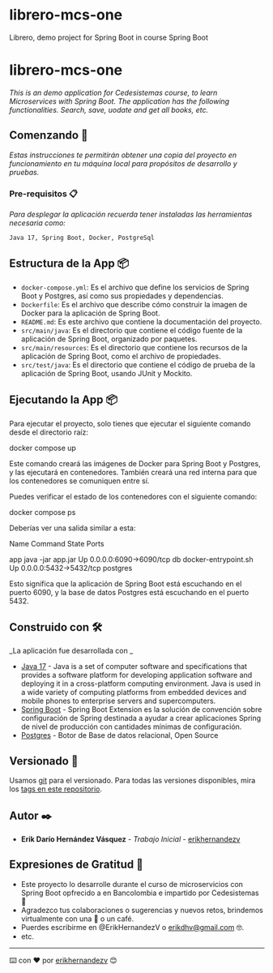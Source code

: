 # librero-mcs-one
Librero, demo project for Spring Boot in course Spring Boot

# librero-mcs-one

_This is an demo application for Cedesistemas course, to learn Microservices with Spring Boot. The application has the following functionalities. Search, save, uodate and get all books, etc._

## Comenzando 🚀

_Estas instrucciones te permitirán obtener una copia del proyecto en funcionamiento en tu máquina local para propósitos de desarrollo y pruebas._


### Pre-requisitos 📋

_Para desplegar la aplicación recuerda tener instaladas las herramientas necesaria como:_

```
Java 17, Spring Boot, Docker, PostgreSql
```

## Estructura de la App 📦

- `docker-compose.yml`: Es el archivo que define los servicios de Spring Boot y Postgres, así como sus propiedades y dependencias.
- `Dockerfile`: Es el archivo que describe cómo construir la imagen de Docker para la aplicación de Spring Boot.
- `README.md`: Es este archivo que contiene la documentación del proyecto.
- `src/main/java`: Es el directorio que contiene el código fuente de la aplicación de Spring Boot, organizado por paquetes.
- `src/main/resources`: Es el directorio que contiene los recursos de la aplicación de Spring Boot, como el archivo de propiedades.
- `src/test/java`: Es el directorio que contiene el código de prueba de la aplicación de Spring Boot, usando JUnit y Mockito.

## Ejecutando la App 📦

Para ejecutar el proyecto, solo tienes que ejecutar el siguiente comando desde el directorio raíz:


docker compose up


Este comando creará las imágenes de Docker para Spring Boot y Postgres, y las ejecutará en contenedores. También creará una red interna para que los contenedores se comuniquen entre sí.

Puedes verificar el estado de los contenedores con el siguiente comando:


docker compose ps


Deberías ver una salida similar a esta:


Name                     Command              State           Ports

app java -jar app.jar Up 0.0.0.0:6090->6090/tcp db docker-entrypoint.sh Up 0.0.0.0:5432->5432/tcp postgres


Esto significa que la aplicación de Spring Boot está escuchando en el puerto 6090, y la base de datos Postgres está escuchando en el puerto 5432.

## Construido con 🛠️

_La aplicación fue desarrollada con _

* [Java 17](https://www.java.com/en/) - Java is a set of computer software and specifications that provides a software platform for developing application software and deploying it in a cross-platform computing environment. Java is used in a wide variety of computing platforms from embedded devices and mobile phones to enterprise servers and supercomputers.
* [Spring Boot](https://spring.io/projects/spring-boot/) - Spring Boot Extension es la solución de convención sobre configuración de Spring destinada a ayudar a crear aplicaciones Spring de nivel de producción con cantidades mínimas de configuración.
* [Postgres](https://getbootstrap.com/) - Botor de Base de datos relacional, Open Source 


## Versionado 📌

Usamos [git](https://git-scm.com/) para el versionado. Para todas las versiones disponibles, mira los [tags en este repositorio](https://github.com/erikhernandezv/librero-mcs-one).

## Autor ✒️

* **Erik Darío Hernández Vásquez** - *Trabajo Inicial* - [erikhernandezv](https://github.com/erikhernandezv)

## Expresiones de Gratitud 🎁

* Este proyecto lo desarrolle durante el curso de microservicios con Spring Boot opfrecido a en Bancolombia e impartido por Cedesistemas 📢
* Agradezco tus colaboraciones o sugerencias y nuevos retos, brindemos virtualmente con una 🍺 o un café.
* Puerdes escribirme en @ErikHernandezV o erikdhv@gmail.com 🤓.
* etc.



---
⌨️ con ❤️ por [erikhernandezv](https://github.com/erikhernandezv) 😊
